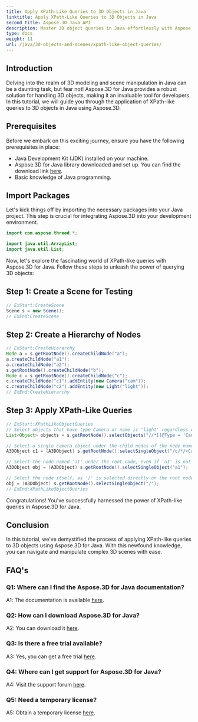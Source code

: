 ```yaml
---
title: Apply XPath-Like Queries to 3D Objects in Java
linktitle: Apply XPath-Like Queries to 3D Objects in Java
second_title: Aspose.3D Java API
description: Master 3D object queries in Java effortlessly with Aspose.3D. Apply XPath-like queries, manipulate scenes, and elevate your 3D development.
type: docs
weight: 11
url: /java/3d-objects-and-scenes/xpath-like-object-queries/
---
```

## Introduction

Delving into the realm of 3D modeling and scene manipulation in Java can be a daunting task, but fear not! Aspose.3D for Java provides a robust solution for handling 3D objects, making it an invaluable tool for developers. In this tutorial, we will guide you through the application of XPath-like queries to 3D objects in Java using Aspose.3D.

## Prerequisites

Before we embark on this exciting journey, ensure you have the following prerequisites in place:

- Java Development Kit (JDK) installed on your machine.
- Aspose.3D for Java library downloaded and set up. You can find the download link [here](https://releases.aspose.com/3d/java/).
- Basic knowledge of Java programming.

## Import Packages

Let's kick things off by importing the necessary packages into your Java project. This step is crucial for integrating Aspose.3D into your development environment.

```java
import com.aspose.threed.*;

import java.util.ArrayList;
import java.util.List;
```

Now, let's explore the fascinating world of XPath-like queries with Aspose.3D for Java. Follow these steps to unleash the power of querying 3D objects:

## Step 1: Create a Scene for Testing

```java
// ExStart:CreateScene
Scene s = new Scene();
// ExEnd:CreateScene
```

## Step 2: Create a Hierarchy of Nodes

```java
// ExStart:CreateHierarchy
Node a = s.getRootNode().createChildNode("a");
a.createChildNode("a1");
a.createChildNode("a2");
s.getRootNode().createChildNode("b");
Node c = s.getRootNode().createChildNode("c");
c.createChildNode("c1").addEntity(new Camera("cam"));
c.createChildNode("c2").addEntity(new Light("light"));
// ExEnd:CreateHierarchy
```

## Step 3: Apply XPath-Like Queries

```java
// ExStart:XPathLikeObjectQueries
// Select objects that have type Camera or name is 'light' regardless of their location.
List<Object> objects = s.getRootNode().selectObjects("//*[(@Type = 'Camera') or (@Name = 'light')]");

// Select a single camera object under the child nodes of the node named 'c' under the root node
A3DObject c1 = (A3DObject) s.getRootNode().selectSingleObject("/c/*/<Camera>");

// Select the node named 'a1' under the root node, even if 'a1' is not a directly child node
A3DObject obj = (A3DObject) s.getRootNode().selectSingleObject("a1");

// Select the node itself, as '/' is selected directly on the root node
obj = (A3DObject) s.getRootNode().selectSingleObject("/");
// ExEnd:XPathLikeObjectQueries
```

Congratulations! You've successfully harnessed the power of XPath-like queries in Aspose.3D for Java.

## Conclusion

In this tutorial, we've demystified the process of applying XPath-like queries to 3D objects using Aspose.3D for Java. With this newfound knowledge, you can navigate and manipulate complex 3D scenes with ease.

## FAQ's

### Q1: Where can I find the Aspose.3D for Java documentation?

A1: The documentation is available [here](https://reference.aspose.com/3d/java/).

### Q2: How can I download Aspose.3D for Java?

A2: You can download it [here](https://releases.aspose.com/3d/java/).

### Q3: Is there a free trial available?

A3: Yes, you can get a free trial [here](https://releases.aspose.com/).

### Q4: Where can I get support for Aspose.3D for Java?

A4: Visit the support forum [here](https://forum.aspose.com/c/3d/18).

### Q5: Need a temporary license?

A5: Obtain a temporary license [here](https://purchase.aspose.com/temporary-license/).
